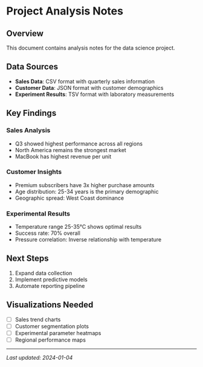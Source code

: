 # Project Analysis Notes

## Overview
This document contains analysis notes for the data science project.

## Data Sources
- **Sales Data**: CSV format with quarterly sales information
- **Customer Data**: JSON format with customer demographics
- **Experiment Results**: TSV format with laboratory measurements

## Key Findings

### Sales Analysis
- Q3 showed highest performance across all regions
- North America remains the strongest market
- MacBook has highest revenue per unit

### Customer Insights
- Premium subscribers have 3x higher purchase amounts
- Age distribution: 25-34 years is the primary demographic
- Geographic spread: West Coast dominance

### Experimental Results
- Temperature range 25-35°C shows optimal results
- Success rate: 70% overall
- Pressure correlation: Inverse relationship with temperature

## Next Steps
1. Expand data collection
2. Implement predictive models
3. Automate reporting pipeline

## Visualizations Needed
- [ ] Sales trend charts
- [ ] Customer segmentation plots
- [ ] Experimental parameter heatmaps
- [ ] Regional performance maps

---
*Last updated: 2024-01-04*
